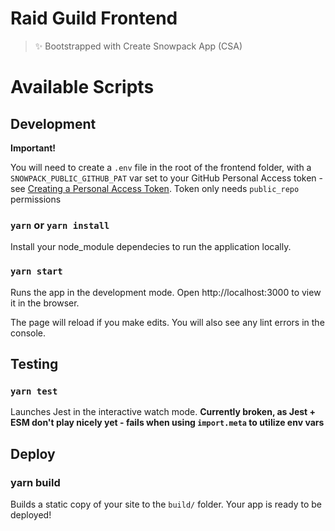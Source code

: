 # Raid Guild Frontend

> ✨ Bootstrapped with Create Snowpack App (CSA)

# Available Scripts

## Development

<b color="red">Important!</b>

You will need to create a `.env` file in the root of the frontend folder, with a `SNOWPACK_PUBLIC_GITHUB_PAT` var set to your GitHub Personal Access token - see [Creating a Personal Access Token](https://docs.github.com/en/free-pro-team@latest/github/authenticating-to-github/creating-a-personal-access-token). Token only needs `public_repo` permissions

### `yarn` or `yarn install`

Install your node_module dependecies to run the application locally.

### `yarn start`

Runs the app in the development mode.
Open http://localhost:3000 to view it in the browser.

The page will reload if you make edits.
You will also see any lint errors in the console.

## Testing

### `yarn test`

Launches Jest in the interactive watch mode.
**Currently broken, as Jest + ESM don't play nicely yet - fails when using `import.meta` to utilize env vars**

## Deploy

### yarn build

Builds a static copy of your site to the `build/` folder.
Your app is ready to be deployed!
